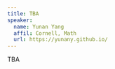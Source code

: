 ```yaml
---
title: TBA
speaker:
  name: Yunan Yang
  affil: Cornell, Math
  url: https://yunany.github.io/
---
```


TBA

